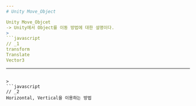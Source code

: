 ```yaml
---
# Unity Move_Object

Unity Move_Objcet
-> Unity에서 Object를 이동 방법에 대한 설명이다.
>
```javascript
// _1
transform
Translate
Vector3
```

---
```

>
```javascript
// _2
Horizontal, Vertical을 이용하는 방법
```